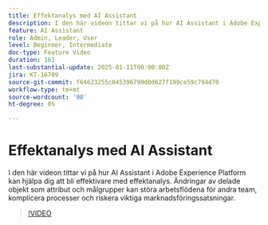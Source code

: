 ```yaml
---
title: Effektanalys med AI Assistant
description: I den här videon tittar vi på hur AI Assistant i Adobe Experience Platform kan hjälpa dig att bli effektivare med effektanalys. Ändringar av delade objekt som attribut och målgrupper kan störa arbetsflödena för andra team, komplicera processer och riskera viktiga marknadsföringssatsningar.
feature: AI Assistant
role: Admin, Leader, User
level: Beginner, Intermediate
doc-type: Feature Video
duration: 161
last-substantial-update: 2025-01-11T00:00:00Z
jira: KT-16709
source-git-commit: f64623255c045396799d0d627f199ce59c794d70
workflow-type: tm+mt
source-wordcount: '98'
ht-degree: 0%

---
```



# Effektanalys med AI Assistant

I den här videon tittar vi på hur AI Assistant i Adobe Experience Platform kan hjälpa dig att bli effektivare med effektanalys. Ändringar av delade objekt som attribut och målgrupper kan störa arbetsflödena för andra team, komplicera processer och riskera viktiga marknadsföringssatsningar.

>[!VIDEO](https://video.tv.adobe.com/v/3441684/?learn=on&enablevpops&captions=swe)
